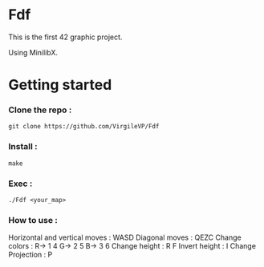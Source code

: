 # Fdf

This is the first 42 graphic project.

Using MinilibX.

# Getting started

### Clone the repo :
```
git clone https://github.com/VirgileVP/Fdf
```

### Install :
```
make
```

### Exec :
```
./Fdf <your_map>
```

### How to use :

Horizontal and vertical moves : WASD
Diagonal moves : QEZC
Change colors : R-> 1 4   G-> 2 5   B-> 3 6
Change height : R F
Invert height : I
Change Projection : P
